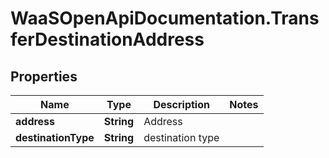 # WaaSOpenApiDocumentation.TransferDestinationAddress

## Properties

Name | Type | Description | Notes
------------ | ------------- | ------------- | -------------
**address** | **String** | Address | 
**destinationType** | **String** | destination type | 



